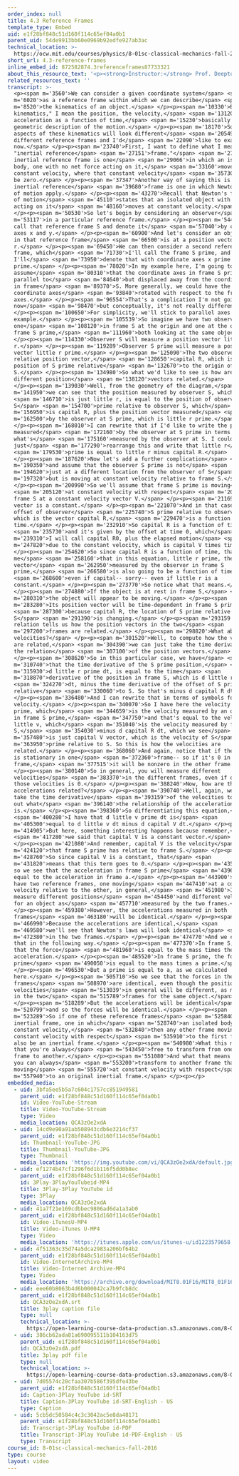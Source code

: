 ```yaml
---
order_index: null
title: 4.3 Reference Frames
template_type: Embed
uid: e1f28bf848c51d160f114c65ef04a0b1
parent_uid: 54de9913bb60e0969b92edfe927ab3ac
technical_location: >-
  https://ocw.mit.edu/courses/physics/8-01sc-classical-mechanics-fall-2016/week-2-newtons-laws/4.3-reference-frames/4.3-reference-frames
short_url: 4.3-reference-frames
inline_embed_id: 872582874.3referenceframes87733321
about_this_resource_text: '<p><strong>Instructor:</strong> Prof. Deepto Chakrabarty</p>'
related_resources_text: ''
transcript: >-
  <p><span m='3560'>We can consider a given coordinate system</span> <span
  m='6020'>as a reference frame within which we can describe</span> <span
  m='8520'>the kinematics of an object.</span> </p><p><span m='10330'>By "the
  kinematics," I mean the position, the velocity,</span> <span m='13120'>and the
  acceleration as a function of time,</span> <span m='15230'>basically a
  geometric description of the motion.</span> </p><p><span m='18170'>Some
  aspects of these kinematics will look different</span> <span m='20549'>in
  different reference frames and I'd</span> <span m='22090'>like to examine that
  now.</span> </p><p><span m='23740'>First, I want to define what I mean by an
  "inertial reference</span> <span m='27151'>frame."</span> <span m='27650'>An
  inertial reference frame is one</span> <span m='29066'>in which an isolated
  body, one with no net force acting on it,</span> <span m='33160'>moves at
  constant velocity, where that constant velocity</span> <span m='35730'>might
  be zero.</span> </p><p><span m='37347'>Another way of saying this is that an
  inertial reference</span> <span m='39680'>frame is one in which Newton's laws
  of motion apply.</span> </p><p><span m='43270'>Recall that Newton's first law
  of motion</span> <span m='45110'>states that an isolated object with no forces
  acting on it</span> <span m='48160'>moves at constant velocity.</span>
  </p><p><span m='50530'>So let's begin by considering an observer</span> <span
  m='53117'>in a particular reference frame.</span> </p><p><span m='54450'>We'll
  call that reference frame S and denote it</span> <span m='57040'>by coordinate
  axes x and y.</span> </p><p><span m='60900'>And let's consider an object that
  in that reference frame</span> <span m='66500'>is at a position vector small
  r.</span> </p><p><span m='69450'>We can then consider a second reference
  frame, which</span> <span m='71730'>I'll call the frame S prime, and
  I'll</span> <span m='73950'>denote that with coordinate axes x prime and y
  prime.</span> </p><p><span m='78020'>In my example here, I'm going to
  assume</span> <span m='80310'>that the coordinate axes in frame S prime are
  parallel to</span> <span m='84640'>but displaced away from the coordinate axes
  in frame</span> <span m='89370'>S. More generally, we could have the S prime
  coordinate axes</span> <span m='93840'>rotated with respect to the frame S
  axes.</span> </p><p><span m='96554'>That's a complication I'm not going to add
  now</span> <span m='98470'>but conceptually, it's not really different.</span>
  </p><p><span m='100650'>For simplicity, we'll stick to parallel axes in this
  example.</span> </p><p><span m='105539'>So imagine we have two observers,
  one</span> <span m='108120'>in frame S at the origin and one at the origin of
  frame S prime,</span> <span m='111960'>both looking at the same object.</span>
  </p><p><span m='114330'>Observer S will measure a position vector little
  r.</span> </p><p><span m='119289'>Observer S prime will measure a position
  vector little r prime.</span> </p><p><span m='125090'>The two observers have a
  relative position vector,</span> <span m='128650'>capital R, which is the
  position of S prime relative</span> <span m='132670'>to the origin of frame
  S.</span> </p><p><span m='134980'>So what we'd like to see is how are these
  different position</span> <span m='138120'>vectors related.</span>
  </p><p><span m='139030'>Well, from the geometry of the diagram,</span> <span
  m='141950'>we can see that the position measured by observer S, which</span>
  <span m='146710'>is just little r, is equal to the position of observer
  S</span> <span m='154700'>prime relative to observer S, which</span> <span
  m='156950'>is capital R, plus the position vector measured</span> <span
  m='162500'>by the observer at S prime, which is little r prime.</span>
  </p><p><span m='168010'>I can rewrite that if I'd like to write the position
  measured</span> <span m='172160'>by the observer at S prime in terms of
  what's</span> <span m='175160'>measured by the observer at S. I could
  just</span> <span m='177290'>rearrange this and write that little r</span>
  <span m='179530'>prime is equal to little r minus capital R.</span>
  </p><p><span m='187620'>Now let's add a further complication</span> <span
  m='190350'>and assume that the observer S prime is not</span> <span
  m='194620'>just at a different location from the observer of S</span> <span
  m='197320'>but is moving at constant velocity relative to frame S.</span>
  </p><p><span m='200990'>So we'll assume that frame S prime is moving</span>
  <span m='205120'>at constant velocity with respect</span> <span m='206820'>to
  frame S at a constant velocity vector V.</span> </p><p><span m='211690'>So V
  vector is a constant.</span> </p><p><span m='221070'>And in that case, my
  offset of observer</span> <span m='225740'>S prime relative to observer S,
  which is the vector capital R,</span> <span m='229470'>is a function of
  time.</span> </p><p><span m='232910'>So capital R is a function of time</span>
  <span m='235730'>and it's given by the offset at time 0, which</span> <span
  m='239310'>I will call capital R0, plus the elapsed motion</span> <span
  m='247820'>due to the constant velocity, which is capital V times time.</span>
  </p><p><span m='254620'>So since capital R is a function of time, that tells
  me</span> <span m='258160'>that in this equation, little r prime, the position
  vector</span> <span m='262950'>measured by the observer in frame S
  prime,</span> <span m='266580'>is also going to be a function of time,</span>
  <span m='268600'>even if capital-- sorry-- even if little r is a
  constant.</span> </p><p><span m='273770'>So notice what that means.</span>
  </p><p><span m='274880'>If the object is at rest in frame S,</span> <span
  m='280310'>the object will appear to be moving.</span> </p><p><span
  m='283280'>Its position vector will be time-dependent in frame S prime</span>
  <span m='287300'>because capital R, the location of S prime relative to
  S</span> <span m='291390'>is changing.</span> </p><p><span m='293159'>So this
  relation tells us how the position vectors in the two</span> <span
  m='297200'>frames are related.</span> </p><p><span m='298820'>What about the
  velocities?</span> </p><p><span m='301520'>Well, to compute how the velocities
  are related,</span> <span m='304390'>we can just take the time derivative of
  the relation</span> <span m='307100'>of the position vectors.</span>
  </p><p><span m='308620'>So in this particular case, we have</span> <span
  m='310740'>that the time derivative of the S prime position,</span> <span
  m='315930'>d little r prime dt, is equal to the time</span> <span
  m='318870'>derivative of the position in frame S, which is d little r</span>
  <span m='324270'>dt, minus the time derivative of the offset of S prime
  relative</span> <span m='330060'>to S. So that's minus d capital R dt.</span>
  </p><p><span m='336480'>And I can rewrite that in terms of symbols for the
  velocity.</span> </p><p><span m='340070'>So I have here the velocity little v
  prime, which</span> <span m='344659'>is the velocity measured by an observer
  in frame S prime,</span> <span m='347750'>and that's equal to the velocity of
  little v, which</span> <span m='351040'>is the velocity measured by frame
  S,</span> <span m='354030'>minus d capital R dt, which we see</span> <span
  m='357480'>is just capital V vector, which is the velocity of S</span> <span
  m='363950'>prime relative to S. So this is how the velocities are
  related.</span> </p><p><span m='368060'>And again, notice that if the object
  is stationary in one</span> <span m='372360'>frame-- so if it's 0 in one
  frame,</span> <span m='377515'>it will be nonzero in the other frame.</span>
  </p><p><span m='380140'>So in general, you will measure different
  velocities</span> <span m='383370'>in the different frames, even if one of
  those velocities is 0.</span> </p><p><span m='388240'>Now, how are the
  accelerations related?</span> </p><p><span m='390740'>Well, again, we can just
  take the time derivative</span> <span m='393159'>of the velocities to figure
  out what</span> <span m='396140'>the relationship of the accelerations
  is.</span> </p><p><span m='398360'>So differentiating this equation,</span>
  <span m='400280'>I have that d little v prime dt is</span> <span
  m='405300'>equal to d little v dt minus d capital V dt.</span> </p><p><span
  m='414905'>But here, something interesting happens because remember,</span>
  <span m='417280'>we said that capital V is a constant vector.</span>
  </p><p><span m='421080'>And remember, capital V is the velocity</span> <span
  m='424120'>that frame S prime has relative to frame S.</span> </p><p><span
  m='428760'>So since capital V is a constant, that</span> <span
  m='431820'>means that this term goes to 0.</span> </p><p><span m='435530'>And
  so we see that the acceleration in frame S prime</span> <span m='439630'>is
  equal to the acceleration in frame a.</span> </p><p><span m='443900'>So if I
  have two reference frames, one moving</span> <span m='447410'>at a constant
  velocity relative to the other, in general,</span> <span m='451980'>I will
  measure different positions</span> <span m='454450'>and different velocities
  for an object as</span> <span m='457710'>measured by the two frames.</span>
  </p><p><span m='459380'>However, the accelerations measured in both
  frames</span> <span m='463180'>will be identical.</span> </p><p><span
  m='466990'>Because the accelerations are identical,</span> <span
  m='469580'>we'll see that Newton's laws will look identical</span> <span
  m='472380'>in the two frames.</span> </p><p><span m='474770'>And we can see
  that in the following way.</span> </p><p><span m='477370'>In frame S, we have
  that the force</span> <span m='481960'>is equal to the mass times the
  acceleration.</span> </p><p><span m='485520'>In frame S prime, the force F
  prime</span> <span m='490050'>is equal to the mass times a prime.</span>
  </p><p><span m='496530'>But a prime is equal to a, as we calculated
  here.</span> </p><p><span m='505710'>So we see that the forces in the two
  frames</span> <span m='508970'>are identical, even though the positions and
  velocities</span> <span m='513039'>in general will be different, as measured
  in the two</span> <span m='515789'>frames for the same object.</span>
  </p><p><span m='518289'>But the accelerations will be identical</span> <span
  m='520799'>and so the forces will be identical.</span> </p><p><span
  m='523289'>So if one of these reference frames</span> <span m='525840'>is an
  inertial frame, one in which</span> <span m='528740'>an isolated body moves at
  constant velocity,</span> <span m='532840'>then any other frame moving at
  constant velocity with respect</span> <span m='535910'>to the first frame will
  also be an inertial frame.</span> </p><p><span m='540980'>What this means is
  that you're always</span> <span m='543450'>free to transform from one inertial
  frame to another.</span> </p><p><span m='551080'>And what that means is that
  you can always</span> <span m='553200'>transform to another frame that is
  moving</span> <span m='555720'>at constant velocity with respect</span> <span
  m='557940'>to an original inertial frame.</span> </p><p></p>
embedded_media:
  - uid: 3bfa5ee5b5a7c604c1757cc851949581
    parent_uid: e1f28bf848c51d160f114c65ef04a0b1
    id: Video-YouTube-Stream
    title: Video-YouTube-Stream
    type: Video
    media_location: QCA3zOe2xdA
  - uid: 14cd9e90a91ab508943cdb6e3214cf37
    parent_uid: e1f28bf848c51d160f114c65ef04a0b1
    id: Thumbnail-YouTube-JPG
    title: Thumbnail-YouTube-JPG
    type: Thumbnail
    media_location: 'https://img.youtube.com/vi/QCA3zOe2xdA/default.jpg'
  - uid: ef1274b47cf1296f6d1b116f5dd0b8ec
    parent_uid: e1f28bf848c51d160f114c65ef04a0b1
    id: 3Play-3PlayYouTubeid-MP4
    title: 3Play-3Play YouTube id
    type: 3Play
    media_location: QCA3zOe2xdA
  - uid: 41a7f21e169cdbbec9806ad6da1a3ab0
    parent_uid: e1f28bf848c51d160f114c65ef04a0b1
    id: Video-iTunesU-MP4
    title: Video-iTunes U-MP4
    type: Video
    media_location: 'https://itunes.apple.com/us/itunes-u/id1223579658'
  - uid: 4f51363c35d74a5dca2983a206bf64b2
    parent_uid: e1f28bf848c51d160f114c65ef04a0b1
    id: Video-InternetArchive-MP4
    title: Video-Internet Archive-MP4
    type: Video
    media_location: 'https://archive.org/download/MIT8.01F16/MIT8_01F16_L04v03_360p.mp4'
  - uid: eee60b8063b4d6b000042ca7b9fcb8dc
    parent_uid: e1f28bf848c51d160f114c65ef04a0b1
    id: QCA3zOe2xdA.srt
    title: 3play caption file
    type: null
    technical_location: >-
      https://open-learning-course-data-production.s3.amazonaws.com/8-01sc-classical-mechanics-fall-2016/eee60b8063b4d6b000042ca7b9fcb8dc_QCA3zOe2xdA.srt
  - uid: 386cb62ada81a690095511b104163d75
    parent_uid: e1f28bf848c51d160f114c65ef04a0b1
    id: QCA3zOe2xdA.pdf
    title: 3play pdf file
    type: null
    technical_location: >-
      https://open-learning-course-data-production.s3.amazonaws.com/8-01sc-classical-mechanics-fall-2016/386cb62ada81a690095511b104163d75_QCA3zOe2xdA.pdf
  - uid: 7d05574c20cfaa307b586f395dfe43be
    parent_uid: e1f28bf848c51d160f114c65ef04a0b1
    id: Caption-3Play YouTube id-SRT
    title: Caption-3Play YouTube id-SRT-English - US
    type: Caption
  - uid: 5cb5dc50584c4c3c3042ac5e8da48171
    parent_uid: e1f28bf848c51d160f114c65ef04a0b1
    id: Transcript-3Play YouTube id-PDF
    title: Transcript-3Play YouTube id-PDF-English - US
    type: Transcript
course_id: 8-01sc-classical-mechanics-fall-2016
type: course
layout: video
---
```

